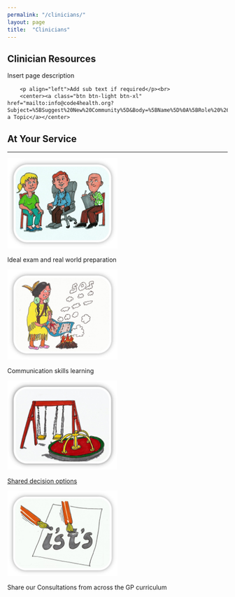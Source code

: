 ```yaml
---
permalink: "/clinicians/"
layout: page
title:  "Clinicians"
---
```


<section class="bg-primary text-white" id="about">
      <div class="container text-center">
        <h2 class="mb-4">Clinician Resources</h2>
        <p align="left">Insert page description</p>
		
		<p align="left">Add sub text if required</p><br>
		<center><a class="btn btn-light btn-xl" href="mailto:info@code4health.org?Subject=%5BSuggest%20New%20Community%5D&Body=%5BName%5D%0A%5BRole%20%26%20Organisation%5D%0A%5BDetails%20of%20the%20community%20and%20its%20aims%5D%0A%5BRelevant%20social%20media%20feeds%5D%0A%5BAny%20relevant%20partners/community%20members%5D%0A%5BLinks%20to%20any%20code%20repositories%20%28if%20applicable%29%5D%0A">Suggest a Topic</a></center>
</div>
</section>

<section id="services">
      <div class="container">
        <div class="row">
          <div class="col-lg-12 text-center">
            <h2 class="section-heading">At Your Service</h2>
            <hr class="my-4">
          </div>
        </div>
      </div>
      <div class="container">
        <div class="row">
          <div class="col-lg-3 col-md-6 text-center">
            <div class="service-box mt-5 mx-auto">
              <a href="{{ '/clinical-skills' }}"><img src="/img/people.jpg" title="Real role play scenarios for your Clinical Skills Assessment study group" width="50%"></a>
              <p class="mb-3">Ideal exam and real world preparation</p>
              <!--<p class="text-muted mb-0">Real role play scenarios for your Clinical Skills Assessment study group.</p>-->
            </div>
          </div>
          <div class="col-lg-3 col-md-6 text-center">
            <div class="service-box mt-5 mx-auto">
              <a href="{{ '/communication-skills' }}"><img src="/img/sos.jpg" title="Communication skills learningTricks of the GP trade" width="50%"></a>
              <p class="mb-3">Communication skills learning</p>
              <!--<p class="text-muted mb-0">Communication skills learning</p>-->
            </div>
          </div>
          <div class="col-lg-3 col-md-6 text-center">
            <div class="service-box mt-5 mx-auto">
              <a href="{{ '/shared-decision-options' }}"><img src="/img/fairground.jpg" title="Swings and roundabouts, no management option suits everyone" width="50%"></a>
              <a href=""><p class="mb-3">Shared decision options</p></a>
              <!--<p class="text-muted mb-0">Shared decision options</p>-->
            </div>
          </div>
          <div class="col-lg-3 col-md-6 text-center">
            <div class="service-box mt-5 mx-auto">
              <a href="{{ '/GP-curriculum' }}"><img src="/img/isandts.jpg" title="Dot the i’s and cross the t’s, be my apprentice" width="50%"></a>
              <p class="mb-3">Share our Consultations from across the GP curriculum </p>
              <!--<p class="text-muted mb-0">You have to make your websites with love these days!</p>-->
            </div>
          </div>
        </div>
      </div>
    </section>


